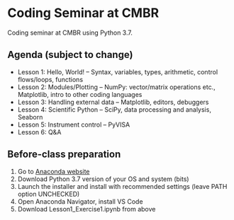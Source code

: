 # Coding Seminar at CMBR
Coding seminar at CMBR using Python 3.7.

## Agenda (subject to change)
- Lesson 1: Hello, World! – Syntax, variables, types, arithmetic, control flows/loops, functions
- Lesson 2: Modules/Plotting – NumPy: vector/matrix operations etc., Matplotlib, intro to other coding languages
- Lesson 3: Handling external data – Matplotlib, editors, debuggers
- Lesson 4: Scientific Python – SciPy, data processing and analysis, Seaborn
- Lesson 5: Instrument control – PyVISA
- Lesson 6: Q&A

## Before-class preparation
1. Go to [Anaconda website](https://www.anaconda.com/distribution/)
2. Download Python 3.7 version of your OS and system (bits)
3. Launch the installer and install with recommended settings (leave PATH option UNCHECKED)
4. Open Anaconda Navigator, install VS Code
5. Download Lesson1_Exercise1.ipynb from above
